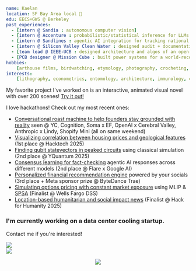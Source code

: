 ```yaml
name: Kaelan
location: SF Bay Area local 🌉
edu: EECS+GWS @ Berkeley
past_experiences:
  - [intern @ Sandia : autonomous computer vision]
  - [intern @ Accenture : probabilistic/statistical inference for LLMs for synthetic data generation]
  - [intern @ Sandlines : agentic AI integration for tracking national policies for legal compliance]
  - [intern @ Silicon Valley Clean Water : designed audit + documentation tagging reference database]
  - [team lead @ IEEE-UCB : designed architecture and algos of an open-source NLP model from scratch]
  - [PCB designer @ Mission Cube : built power systems for a world-record atmospheric bacteria probe]
hobbies:
    [arthouse films, birdwatching, etymology, photography, crocheting, The Void Rains Upon Her Heart]
interests:
    [lithography, econometrics, entomology, architecture, immunology, culinary art, condensed matter]
```

My favorite project I've worked on is an interactive, animated visual novel with over 200 scenes!
[Try it out!](https://github.com/Vitamoon/mojan)

I love hackathons! Check out my most recent ones:

* [Conversational roast machine to help founders stay grounded with reality](https://github.com/Vitamoon/humble) seen @ YC, Cognition, Soma x EF, OpenAI x Cerebral Valley, Anthropic x Lindy, Shopify Mini (all on same weekend)
* [Visualizing correlation between housing prices and geological features](https://github.com/Vitamoon/hacktech-25) (1st place @ Hacktech 2025)
* [Finding qubit statevectors in peaked circuits](https://github.com/Vitamoon/yquantum-25-bq) using classical simulation (2nd place @ YQuantum 2025)
* [Consensus learning for fact-checking](https://github.com/Vitamoon/flare-cons) agentic AI responses across different models (2nd place @ Flare x Google AI)
* [Personalized financial recommendation engine](https://github.com/Vitamoon/trae-hackathon) powered by your socials (3rd place + Meta sponsor prize @ ByteDance Trae)
* [Simulating options pricing with constant market exposure](https://github.com/Vitamoon/wfbadss) using MLIP & [SPSA](https://www.jhuapl.edu/spsa/) (Finalist @ Wells Fargo DSS)
* [Location-based humanitarian and social impact news](https://github.com/Nightxade/hack-for-humanity-2025) (Finalist @ Hack for Humanity 2025)

### I'm currently working on a data center cooling startup.
Contact me if you're interested!

<div>
<a href="https://github.com/anuraghazra/github-readme-stats">
  <img align="center" src="https://github-readme-stats.vercel.app/api?username=vitamoon&theme=merko&hide=prs,issues&show_icons=true&hide_rank=true" />
</a>
</div>

<div>
<a href="https://github.com/anuraghazra/github-readme-stats">
  <img align="center" src="https://github-readme-stats.vercel.app/api/top-langs/?username=vitamoon&theme=merko&layout=compact&langs_count=20" />
</a>
</div>

<p align="center">
  <img src="https://capsule-render.vercel.app/api?type=waving&color=gradient&height=100&section=footer"/>
</p>

<!-- aisberfremed otattally -->
